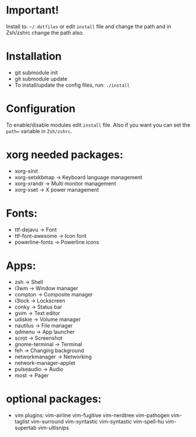 
# Important!
Install to: `~/.dotfiles` or edit `install` file and change the path and in Zsh/zshrc change the path also.

# Installation
- git submodule init
- git submodule update
- To install/update the config files, run: `./install`

# Configuration
To enable/disable modules edit `install` file. Also if you want you can set the `path=` variable in `Zsh/zshrc`.

# xorg needed packages:
 - xorg-xinit
 - xorg-setxkbmap   -> Keyboard language management
 - xorg-xrandr      -> Multi monitor management
 - xorg-xset        -> X power management

# Fonts:
 - ttf-dejavu       -> Font
 - ttf-font-awesome -> Icon font
 - powerline-fonts  -> Powerline icons

# Apps:
 - zsh              -> Shell
 - i3wm             -> Window manager
 - compton          -> Composite manager
 - i3lock           -> Lockscreen
 - conky            -> Status bar
 - gvim             -> Text editor
 - udiskie          -> Volume manager
 - nautilus         -> File manager
 - qdmenu           -> App launcher
 - scrot            -> Screenshot
 - gnome-terminal   -> Terminal
 - feh              -> Changing background
 - networkmanager   -> Networking
 - network-manager-applet
 - pulseaudio       -> Audio
 - most             -> Pager

# optional packages:
 - vim plugins: vim-airline vim-fugitive vim-nerdtree vim-pathogen vim-taglist vim-surround vim-syntastic vim-syntastic vim-spell-hu vim-supertab vim-ultisnips

